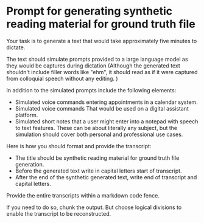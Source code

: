 # Prompt for generating synthetic reading material for ground truth file

Your task is to generate a text that would take approximately five minutes to dictate. 

The text should simulate prompts provided to a large language model as they would be captures during dictation (Although the generated text shouldn't include filler words like "ehm", it should read as if it were captured from colloquial speech without any editing. )

In addition to the simulated prompts include the following elements:

- Simulated voice commands entering appointments in a calendar system. 
- Simulated voice commands That would be used on a digital assistant platform. 
- Simulated short notes that a user might enter into a notepad with speech to text features. These can be about literally any subject, but the simulation should cover both personal and professional use cases. 
 
 Here is how you should format and provide the transcript:

 - The title should be synthetic reading material for ground truth file generation. 
 - Before the generated text write in capital letters start of transcript. 
 - After the end of the synthetic generated text, write end of transcript and capital letters. 

Provide the entire transcripts within a markdown code fence. 

If you need to do so, chunk the output. But choose logical divisions to enable the transcript to be reconstructed. 